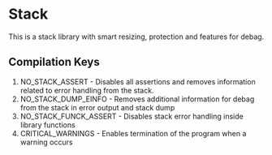 # Stack
 This is a stack library with smart resizing, protection and features for debag.
## Compilation Keys
1. NO_STACK_ASSERT -
Disables all assertions and removes information related to error handling from the stack.
2. NO_STACK_DUMP_EINFO -
Removes additional information for debag from the stack in error output and stack dump
3. NO_STACK_FUNCK_ASSERT -
Disables stack error handling inside library functions
4. CRITICAL_WARNINGS -
Enables termination of the program when a warning occurs
